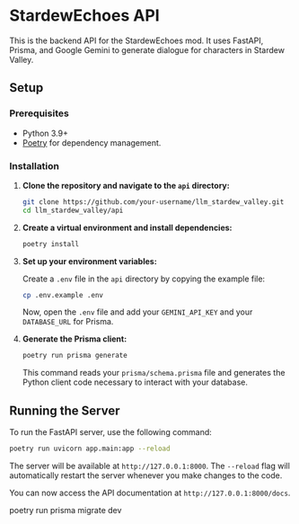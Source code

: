 # StardewEchoes API

This is the backend API for the StardewEchoes mod. It uses FastAPI, Prisma, and Google Gemini to generate dialogue for characters in Stardew Valley.

## Setup

### Prerequisites

- Python 3.9+
- [Poetry](https://python-poetry.org/docs/#installation) for dependency management.

### Installation

1.  **Clone the repository and navigate to the `api` directory:**

    ```bash
    git clone https://github.com/your-username/llm_stardew_valley.git
    cd llm_stardew_valley/api
    ```

2.  **Create a virtual environment and install dependencies:**

    ```bash
    poetry install
    ```

3.  **Set up your environment variables:**

    Create a `.env` file in the `api` directory by copying the example file:

    ```bash
    cp .env.example .env
    ```

    Now, open the `.env` file and add your `GEMINI_API_KEY` and your `DATABASE_URL` for Prisma.

4.  **Generate the Prisma client:**

    ```bash
    poetry run prisma generate
    ```

    This command reads your `prisma/schema.prisma` file and generates the Python client code necessary to interact with your database.

## Running the Server

To run the FastAPI server, use the following command:

```bash
poetry run uvicorn app.main:app --reload
```

The server will be available at `http://127.0.0.1:8000`. The `--reload` flag will automatically restart the server whenever you make changes to the code.

You can now access the API documentation at `http://127.0.0.1:8000/docs`.


poetry run prisma migrate dev      

